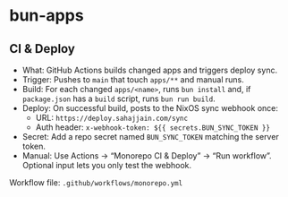 # bun-apps

## CI & Deploy

- What: GitHub Actions builds changed apps and triggers deploy sync.
- Trigger: Pushes to `main` that touch `apps/**` and manual runs.
- Build: For each changed `apps/<name>`, runs `bun install` and, if `package.json` has a `build` script, runs `bun run build`.
- Deploy: On successful build, posts to the NixOS sync webhook once:
  - URL: `https://deploy.sahajjain.com/sync`
  - Auth header: `x-webhook-token: ${{ secrets.BUN_SYNC_TOKEN }}`
- Secret: Add a repo secret named `BUN_SYNC_TOKEN` matching the server token.
- Manual: Use Actions → “Monorepo CI & Deploy” → “Run workflow”. Optional input lets you only test the webhook.

Workflow file: `.github/workflows/monorepo.yml`
